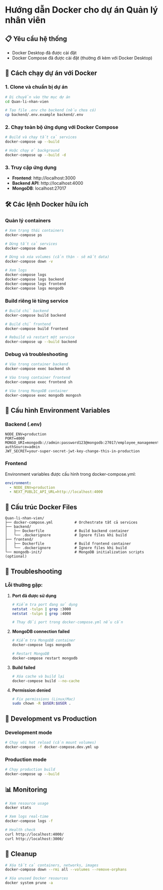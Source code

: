 # Hướng dẫn Docker cho dự án Quản lý nhân viên

## 📋 Yêu cầu hệ thống

- Docker Desktop đã được cài đặt
- Docker Compose đã được cài đặt (thường đi kèm với Docker Desktop)

## 🚀 Cách chạy dự án với Docker

### 1. Clone và chuẩn bị dự án

```bash
# Di chuyển vào thư mục dự án
cd Quan-li-nhan-vien

# Tạo file .env cho backend (nếu chưa có)
cp backend/.env.example backend/.env
```

### 2. Chạy toàn bộ ứng dụng với Docker Compose

```bash
# Build và chạy tất cả services
docker-compose up --build

# Hoặc chạy ở background
docker-compose up --build -d
```

### 3. Truy cập ứng dụng

- **Frontend**: http://localhost:3000
- **Backend API**: http://localhost:4000
- **MongoDB**: localhost:27017

## 🛠️ Các lệnh Docker hữu ích

### Quản lý containers

```bash
# Xem trạng thái containers
docker-compose ps

# Dừng tất cả services
docker-compose down

# Dừng và xóa volumes (cẩn thận - sẽ mất data)
docker-compose down -v

# Xem logs
docker-compose logs
docker-compose logs backend
docker-compose logs frontend
docker-compose logs mongodb
```

### Build riêng lẻ từng service

```bash
# Build chỉ backend
docker-compose build backend

# Build chỉ frontend
docker-compose build frontend

# Rebuild và restart một service
docker-compose up --build backend
```

### Debug và troubleshooting

```bash
# Vào trong container backend
docker-compose exec backend sh

# Vào trong container frontend
docker-compose exec frontend sh

# Vào trong MongoDB container
docker-compose exec mongodb mongosh
```

## 🔧 Cấu hình Environment Variables

### Backend (.env)

```env
NODE_ENV=production
PORT=4000
MONGO_URI=mongodb://admin:password123@mongodb:27017/employee_management?authSource=admin
JWT_SECRET=your-super-secret-jwt-key-change-this-in-production
```

### Frontend

Environment variables được cấu hình trong docker-compose.yml:

```yaml
environment:
  - NODE_ENV=production
  - NEXT_PUBLIC_API_URL=http://localhost:4000
```

## 📁 Cấu trúc Docker Files

```
Quan-li-nhan-vien/
├── docker-compose.yml          # Orchestrate tất cả services
├── backend/
│   ├── Dockerfile              # Build backend container
│   └── .dockerignore           # Ignore files khi build
├── frontend/
│   ├── Dockerfile              # Build frontend container
│   └── .dockerignore           # Ignore files khi build
└── mongodb-init/               # MongoDB initialization scripts (optional)
```

## 🐛 Troubleshooting

### Lỗi thường gặp:

1. **Port đã được sử dụng**

   ```bash
   # Kiểm tra port đang sử dụng
   netstat -tulpn | grep :3000
   netstat -tulpn | grep :4000

   # Thay đổi port trong docker-compose.yml nếu cần
   ```

2. **MongoDB connection failed**

   ```bash
   # Kiểm tra MongoDB container
   docker-compose logs mongodb

   # Restart MongoDB
   docker-compose restart mongodb
   ```

3. **Build failed**

   ```bash
   # Xóa cache và build lại
   docker-compose build --no-cache
   ```

4. **Permission denied**
   ```bash
   # Fix permissions (Linux/Mac)
   sudo chown -R $USER:$USER .
   ```

## 🔄 Development vs Production

### Development mode

```bash
# Chạy với hot reload (cần mount volumes)
docker-compose -f docker-compose.dev.yml up
```

### Production mode

```bash
# Chạy production build
docker-compose up --build
```

## 📊 Monitoring

```bash
# Xem resource usage
docker stats

# Xem logs real-time
docker-compose logs -f

# Health check
curl http://localhost:4000/
curl http://localhost:3000/
```

## 🧹 Cleanup

```bash
# Xóa tất cả containers, networks, images
docker-compose down --rmi all --volumes --remove-orphans

# Xóa unused Docker resources
docker system prune -a
```
